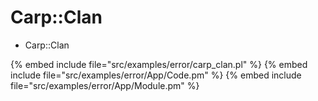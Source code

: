 # Carp::Clan

* Carp::Clan

{% embed include file="src/examples/error/carp_clan.pl" %}
{% embed include file="src/examples/error/App/Code.pm" %}
{% embed include file="src/examples/error/App/Module.pm" %}



